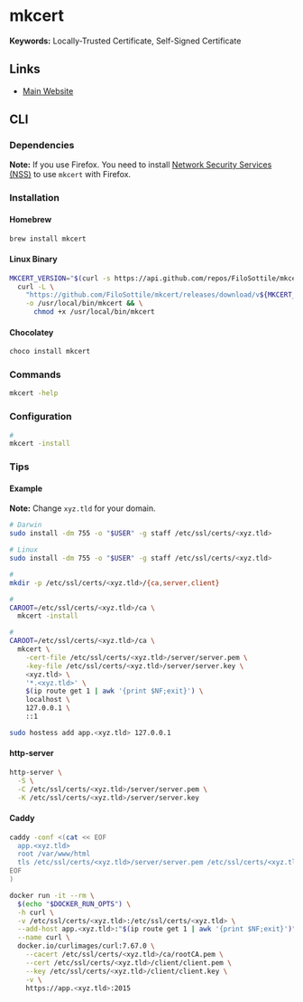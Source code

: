 # mkcert

**Keywords:** Locally-Trusted Certificate, Self-Signed Certificate

## Links

- [Main Website](https://github.com/FiloSottile/mkcert)

## CLI

### Dependencies

**Note:** If you use Firefox. You need to install [Network Security Services (NSS)](/nss.md) to use `mkcert` with Firefox.

### Installation

#### Homebrew

```sh
brew install mkcert
```

#### Linux Binary

```sh
MKCERT_VERSION="$(curl -s https://api.github.com/repos/FiloSottile/mkcert/releases/latest | grep tag_name | cut -d '"' -f 4 | tr -d 'v')"; \
  curl -L \
    "https://github.com/FiloSottile/mkcert/releases/download/v${MKCERT_VERSION}/mkcert-v${MKCERT_VERSION}-linux-amd64" \
    -o /usr/local/bin/mkcert && \
      chmod +x /usr/local/bin/mkcert
```

#### Chocolatey

```sh
choco install mkcert
```

### Commands

```sh
mkcert -help
```

### Configuration

```sh
#
mkcert -install
```

<!--
sudo security add-trusted-cert -d -r trustRoot -k /Library/Keychains/System.keychain ./rootCA.pem
-->

### Tips

#### Example

**Note:** Change `xyz.tld` for your domain.

```sh
# Darwin
sudo install -dm 755 -o "$USER" -g staff /etc/ssl/certs/<xyz.tld>

# Linux
sudo install -dm 755 -o "$USER" -g staff /etc/ssl/certs/<xyz.tld>

#
mkdir -p /etc/ssl/certs/<xyz.tld>/{ca,server,client}

#
CAROOT=/etc/ssl/certs/<xyz.tld>/ca \
  mkcert -install

#
CAROOT=/etc/ssl/certs/<xyz.tld>/ca \
  mkcert \
    -cert-file /etc/ssl/certs/<xyz.tld>/server/server.pem \
    -key-file /etc/ssl/certs/<xyz.tld>/server/server.key \
    <xyz.tld> \
    '*.<xyz.tld>' \
    $(ip route get 1 | awk '{print $NF;exit}') \
    localhost \
    127.0.0.1 \
    ::1
```

```sh
sudo hostess add app.<xyz.tld> 127.0.0.1
```

#### http-server

```sh
http-server \
  -S \
  -C /etc/ssl/certs/<xyz.tld>/server/server.pem \
  -K /etc/ssl/certs/<xyz.tld>/server/server.key
```

<!-- #### mitmproxy

```sh
mitmdump \
  -p 443 \
  --mode reverse:http://127.0.0.1:8000 \
  --no-http2 \
  --certs /etc/ssl/certs/<xyz.tld>/server/server.pem
``` -->

#### Caddy

```sh
caddy -conf <(cat << EOF
  app.<xyz.tld>
  root /var/www/html
  tls /etc/ssl/certs/<xyz.tld>/server/server.pem /etc/ssl/certs/<xyz.tld>/server/server.key
EOF
)
```

```sh
docker run -it --rm \
  $(echo "$DOCKER_RUN_OPTS") \
  -h curl \
  -v /etc/ssl/certs/<xyz.tld>:/etc/ssl/certs/<xyz.tld> \
  --add-host app.<xyz.tld>:"$(ip route get 1 | awk '{print $NF;exit}')" \
  --name curl \
  docker.io/curlimages/curl:7.67.0 \
    --cacert /etc/ssl/certs/<xyz.tld>/ca/rootCA.pem \
    --cert /etc/ssl/certs/<xyz.tld>/client/client.pem \
    --key /etc/ssl/certs/<xyz.tld>/client/client.key \
    -v \
    https://app.<xyz.tld>:2015
```
